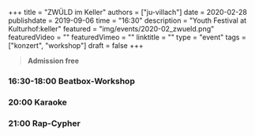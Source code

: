 +++
title = "ZWÜLD im Keller"
authors = ["ju-villach"]
date = 2020-02-28
publishdate = 2019-09-06
time = "16:30"
description = "Youth Festival at Kulturhof:keller"
featured = "img/events/2020-02_zwueld.png"
featuredVideo = ""
featuredVimeo = ""
linktitle = ""
type = "event"
tags = ["konzert", "workshop"]
draft = false
+++

> **Admission free**


### 16:30-18:00 Beatbox-Workshop
### 20:00 Karaoke
### 21:00 Rap-Cypher
